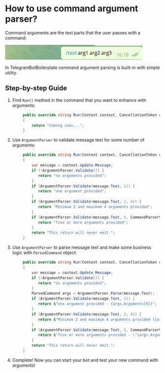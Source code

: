 # How to use command argument parser?

Command arguments are the text parts that the user passes with a command:

![Command example](https://github.com/tsziming/TelegramBotBoilerplate/blob/master/Docs/wiki/command-example.png)

In TelegramBotBoilerplate command argument parsing is built-in with simple utility.

## Step-by-step Guide

1. Find `Run()` method in the command that you want to enhance with arguments:

```C#
        public override string Run(Context context, CancellationToken cancellationToken)
        {
            return "Coming soon...";
        }
```

2. Use `ArgumentParser` to validate message text for some number of arguments:

```C#
        public override string Run(Context context, CancellationToken cancellationToken)
        {
            var message = context.Update.Message;
            if (!ArgumentParser.Validate()) {
               return "no arguments provided";
            }
            if (ArgumentParser.Validate(message.Text, 1)) {
               return "one argument provided";
            }
            if (ArgumentParser.Validate(message.Text, 2, 4)) {
               return "Minimum 2 and maximum 4 arguments provided";
            }
            if (ArgumentParser.Validate(message.Text, 5, CommandParserValidateOptions.EqualsOrGreater)) {
               return "five or more arguments provided";
            }
            return "This return will never emit.";
        }
```

3. Use `ArgumentParser` to parse message text and make some business logic with `ParsedCommand` object:

```C#
        public override string Run(Context context, CancellationToken cancellationToken)
        {
            var message = context.Update.Message;
            if (!ArgumentParser.Validate()) {
               return "no arguments provided";
            }
            ParsedCommand args = ArgumentParser.Parse(message.Text);
            if (ArgumentParser.Validate(message.Text, 1)) {
               return $"one argument provided - {args.Arguments[0]}";
            }
            if (ArgumentParser.Validate(message.Text, 2, 4)) {
               return $"Minimum 2 and maximum 4 arguments provided ({args.Arguments.Length})";
            }
            if (ArgumentParser.Validate(message.Text, 5, CommandParserValidateOptions.EqualsOrGreater)) {
               return $"five or more arguments provided - \"{args.ArgumentsText}\"";
            }
            return "This return will never emit.";
        }
```

4. Complete! Now you can start your bot and test your new command with arguments!  
